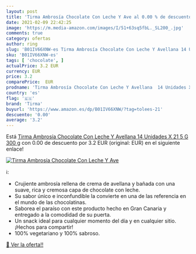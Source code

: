 ```yaml
---
layout: post
title: 'Tirma Ambrosía Chocolate Con Leche Y Ave al 0.00 % de descuento'
date: 2021-02-09 22:42:25
image: 'https://m.media-amazon.com/images/I/51+63sq5fbL._SL200_.jpg'
comments: true
category: ofertas
author: ring
slug: 'B01IV66XNW-es Tirma Ambrosía Chocolate Con Leche Y Avellana 14 Unidades...'
sku: 'B01IV66XNW-es'
tags: [ 'chocolate', ]
actualPrice: 3.2 EUR
currency: EUR
price: 3.2
comparePrice:  EUR
prodname: 'Tirma Ambrosía Chocolate Con Leche Y Avellana  14 Unidades X 21 5 G  300 g'
country: 'es'
flag: '🇪🇸'
brand: 'Tirma'
buyurl: 'https://www.amazon.es/dp/B01IV66XNW/?tag=tolees-21'
descuento: '0.00'
average: '3.2'
---
```


Está [Tirma Ambrosía Chocolate Con Leche Y Avellana  14 Unidades X 21 5 G  300 g](https://www.amazon.es/dp/B01IV66XNW/?tag=tolees-21) con 0.00 de descuento por 3.2 EUR (original:  EUR) en el siguiente enlace!

[![Tirma Ambrosía Chocolate Con Leche Y Ave](https://m.media-amazon.com/images/I/51+63sq5fbL._SL200_.jpg)](https://www.amazon.es/dp/B01IV66XNW/?tag=tolees-21)

ℹ️:

- Crujiente ambrosía rellena de crema de avellana y bañada con una suave, rica y cremosa capa de chocolate con leche.
- Su sabor único e inconfundible la convierte en una de las referencia en el mundo de las chocolatinas.
- Saborea el paraíso con este producto hecho en Gran Canaria y entregado a la comodidad de su puerta.
- Un snack ideal para cualquier momento del día y en cualquier sitio. ¡Hechos para compartir!
- 100% vegetariano y 100% sabroso.

[🛒 Ver la oferta!!](https://www.amazon.es/dp/B01IV66XNW/?tag=tolees-21)
